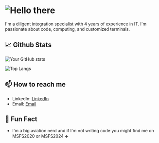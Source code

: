 # ![Hello there](hellothere.gif) 

I'm a diligent integration specialist with 4 years of experience in IT. I'm passionate about code, computing, and customized terminals. 

## 📈 Github Stats 

![Your GitHub stats](https://github-readme-stats.vercel.app/api?username=erictossell&show_icons=true&theme=radical)

![Top Langs](https://github-readme-stats.vercel.app/api/top-langs/?username=erictossell&layout=compact&theme=radical)



## 📫 How to reach me 

- LinkedIn: [LinkedIn](https://linkedin.com/in/erictossell)
- Email: [Email](mailto:eric@tossell.ca)


## 🎉 Fun Fact 

- I'm a big aviation nerd and if I'm not writing code you might find me on MSFS2020 or MSFS2024 ✈️

